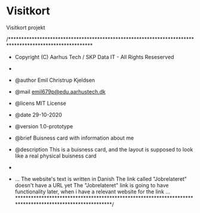 # Visitkort
Visitkort projekt

/********************************************************************************************************
* Copyright (C) Aarhus Tech / SKP Data IT - All Rights Reseserved
* 
* @author	Emil Christrup Kjeldsen
* @mail		emil679p@edu.aarhustech.dk
* @licens	MIT License
* @date		29-10-2020
* @version	1.0-prototype
* @brief	Buisness card with information about me 
* @description	This is a buisness card, and the layout is supposed to look like a real physical buisness card
		
*
* ... The website's text is written in Danish
      The link called "Jobrelateret" doesn't have a URL yet 
      The "Jobrelateret" link is going to have functionality later, when i have a relevant website for the link ...
*********************************************************************************************************/
